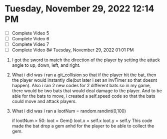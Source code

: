 # Tuesday, November 29, 2022 12:14 PM
- [ ] Complete Video 5
- [ ] Complete Video 6
- [ ] Complete Video 7
- [ ] Complete Video 8# Tuesday, November 29, 2022 01:01 PM

1. I got the sword to match the direction of the player by setting the attack angle to up, down, left, and right.
2. What i did was i ran a git_collision so that if the player hit the bat, then the player would instantly die(but later i set an invTimer so that doesnt happen). Also i ran 2 new codes for 2 different bats so in my game, there would be two bats that would deal damage to the player. And to be able for the bats to move, i created a self.speed code so that the bats could move and attack players.
3. What i did was i ran a lootNum = random.randint(0,100)

    if lootNum > 50:
        loot = Gem()
        loot.x = self.x
        loot.y = self.y
This code made the bat drop a gem anhd for the player to be able to collect the gem.